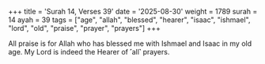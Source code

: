 +++
title = 'Surah 14, Verses 39'
date = '2025-08-30'
weight = 1789
surah = 14
ayah = 39
tags = ["age", "allah", "blessed", "hearer", "isaac", "ishmael", "lord", "old", "praise", "prayer", "prayers"]
+++

All praise is for Allah who has blessed me with Ishmael and Isaac in my old age. My Lord is indeed the Hearer of ˹all˺ prayers.